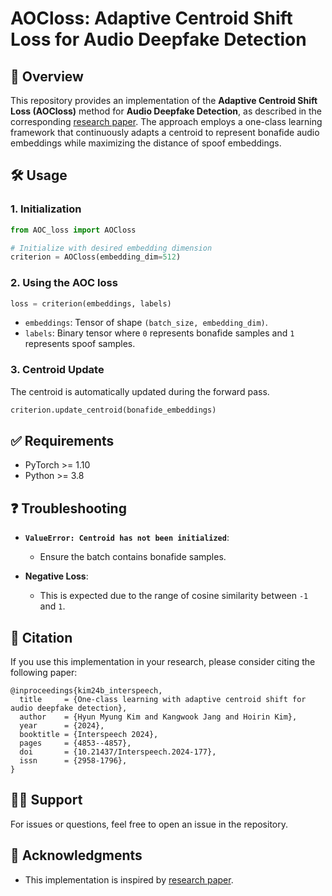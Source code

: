 # AOCloss: Adaptive Centroid Shift Loss for Audio Deepfake Detection

## 📖 Overview
This repository provides an implementation of the **Adaptive Centroid Shift Loss (AOCloss)** method for **Audio Deepfake Detection**, as described in the corresponding [research paper](https://www.isca-archive.org/interspeech_2024/kim24b_interspeech.pdf). The approach employs a one-class learning framework that continuously adapts a centroid to represent bonafide audio embeddings while maximizing the distance of spoof embeddings.

## 🛠️ Usage
### 1. **Initialization**
```python
from AOC_loss import AOCloss

# Initialize with desired embedding dimension
criterion = AOCloss(embedding_dim=512)
```

### 2. **Using the AOC loss**
```python
loss = criterion(embeddings, labels)
```
- `embeddings`: Tensor of shape `(batch_size, embedding_dim)`.
- `labels`: Binary tensor where `0` represents bonafide samples and `1` represents spoof samples.

### 3. **Centroid Update**
The centroid is automatically updated during the forward pass.

```python
criterion.update_centroid(bonafide_embeddings)
```

## ✅ Requirements
- PyTorch >= 1.10
- Python >= 3.8

## ❓ Troubleshooting
- **`ValueError: Centroid has not been initialized`**:
  - Ensure the batch contains bonafide samples.

- **Negative Loss**:
  - This is expected due to the range of cosine similarity between `-1` and `1`.

## 📄 Citation
If you use this implementation in your research, please consider citing the following paper:

```
@inproceedings{kim24b_interspeech,
  title     = {One-class learning with adaptive centroid shift for audio deepfake detection},
  author    = {Hyun Myung Kim and Kangwook Jang and Hoirin Kim},
  year      = {2024},
  booktitle = {Interspeech 2024},
  pages     = {4853--4857},
  doi       = {10.21437/Interspeech.2024-177},
  issn      = {2958-1796},
}
```

## 🙋‍♂️ Support
For issues or questions, feel free to open an issue in the repository.

## 📢 Acknowledgments
- This implementation is inspired by [research paper](https://www.isca-archive.org/interspeech_2024/kim24b_interspeech.pdf).
